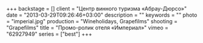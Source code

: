 +++
backstage = []
client = "Центр винного туризма «Абрау-Дюрсо»"
date = "2013-03-29T09:26:46+03:00"
description = ""
keywords = ""
photo = "imperial.jpg"
production = "Wineholidays, Grapefilms"
shooting = "Grapefilms"
title = "Промо-ролик отеля «Империал»"
vimeo = "62927949"
series = ["best"]
+++
